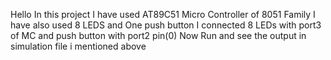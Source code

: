 Hello 
In this project I have used AT89C51 Micro Controller of 8051 Family
I have also used 8 LEDS and One push button
I connected 8 LEDs with port3 of MC and push button with port2 pin(0)
Now Run and see the output in simulation file i mentioned above
